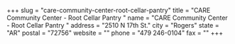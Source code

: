 +++
slug = "care-community-center-root-cellar-pantry"
title = "CARE Community Center - Root Cellar Pantry "
name = "CARE Community Center - Root Cellar Pantry "
address = "2510 N 17th St."
city = "Rogers"
state = "AR"
postal = "72756"
website = ""
phone = "479 246-0104"
fax = ""
+++
